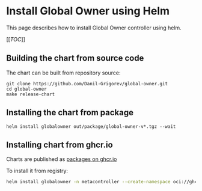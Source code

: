 # Install Global Owner using Helm

This page describes how to install Global Owner controller using helm.

[[_TOC_]]

## Building the chart from source code

The chart can be built from repository source:

```shell
git clone https://github.com/Danil-Grigorev/global-owner.git
cd global-owner
make release-chart
```

## Installing the chart from package

```shell
helm install globalowner out/package/global-owner-v*.tgz --wait
```

## Installing chart from ghcr.io

Charts are published as [packages on ghcr.io](https://ghcr.io/danil-grigorev/global-owner)

To install it from registry:
```sh
helm install globalowner -n metacontroller --create-namespace oci://ghcr.io/danil-grigorev/global-owner --version=v0.5.1 --wait
```
